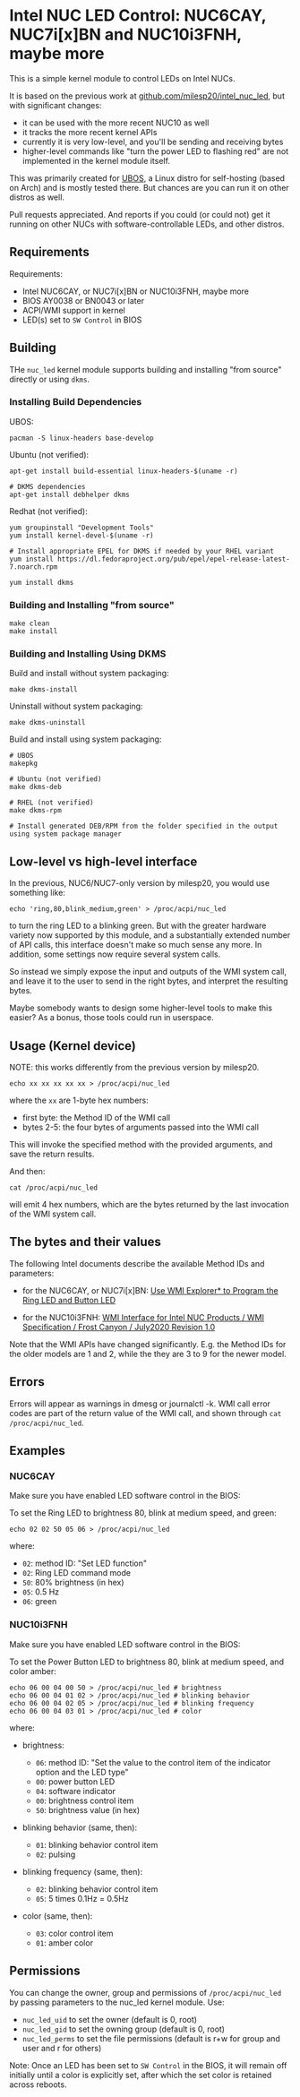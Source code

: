 # Intel NUC LED Control: NUC6CAY, NUC7i[x]BN and NUC10i3FNH, maybe more

This is a simple kernel module to control LEDs on Intel NUCs.

It is based on the previous work at
[github.com/milesp20/intel_nuc_led](https://github.com/milesp20/intel_nuc_led/), but
with significant changes:

* it can be used with the more recent NUC10 as well
* it tracks the more recent kernel APIs
* currently it is very low-level, and you'll be sending and receiving bytes
* higher-level commands like "turn the power LED to flashing red" are not
  implemented in the kernel module itself.

This was primarily created for [UBOS](https://ubos.net/), a Linux distro for
self-hosting (based on Arch) and is mostly tested there. But chances are you
can run it on other distros as well.

Pull requests appreciated. And reports if you could (or could not) get it
running on other NUCs with software-controllable LEDs, and other distros.

## Requirements

Requirements:

* Intel NUC6CAY, or NUC7i[x]BN or NUC10i3FNH, maybe more
* BIOS AY0038 or BN0043 or later
* ACPI/WMI support in kernel
* LED(s) set to `SW Control` in BIOS

## Building

THe `nuc_led` kernel module supports building and installing "from source" directly or using `dkms`.

### Installing Build Dependencies

UBOS:
```
pacman -S linux-headers base-develop
```

Ubuntu (not verified):

```
apt-get install build-essential linux-headers-$(uname -r)

# DKMS dependencies
apt-get install debhelper dkms
```

Redhat (not verified):

```
yum groupinstall "Development Tools"
yum install kernel-devel-$(uname -r)

# Install appropriate EPEL for DKMS if needed by your RHEL variant
yum install https://dl.fedoraproject.org/pub/epel/epel-release-latest-7.noarch.rpm

yum install dkms
```

### Building and Installing "from source"

```
make clean
make install
```

### Building and Installing Using DKMS

Build and install without system packaging:

```
make dkms-install
```

Uninstall without system packaging:

```
make dkms-uninstall
```

Build and install using system packaging:

```
# UBOS
makepkg

# Ubuntu (not verified)
make dkms-deb

# RHEL (not verified)
make dkms-rpm

# Install generated DEB/RPM from the folder specified in the output using system package manager
```

## Low-level vs high-level interface

In the previous, NUC6/NUC7-only version by milesp20, you would use something like:

```
echo 'ring,80,blink_medium,green' > /proc/acpi/nuc_led
```

to turn the ring LED to a blinking green. But with the greater hardware
variety now supported by this module, and a substantially extended number
of API calls, this interface doesn't make so much sense any more. In
addition, some settings now require several system calls.

So instead we simply expose the input and outputs of the WMI system call,
and leave it to the user to send in the right bytes, and interpret the
resulting bytes.

Maybe somebody wants to design some higher-level tools to make this easier?
As a bonus, those tools could run in userspace.

## Usage (Kernel device)

NOTE: this works differently from the previous version by milesp20.

```
echo xx xx xx xx xx > /proc/acpi/nuc_led
```
where the ``xx`` are 1-byte hex numbers:

* first byte: the Method ID of the WMI call
* bytes 2-5: the four bytes of arguments passed into the WMI call

This will invoke the specified method with the provided arguments,
and save the return results.

And then:

```
cat /proc/acpi/nuc_led
```
will emit 4 hex numbers, which are the bytes returned by the last
invocation of the WMI system call.

## The bytes and their values

The following Intel documents describe the available Method IDs and
parameters:

* for the NUC6CAY, or NUC7i[x]BN:
  [Use WMI Explorer* to Program the Ring LED and Button LED](https://www.intel.com/content/www/us/en/support/articles/000023426/intel-nuc/intel-nuc-kits.html)

* for the NUC10i3FNH:
  [WMI Interface for Intel NUC Products / WMI Specification / Frost Canyon / July2020 Revision 1.0](https://www.intel.com/content/dam/support/us/en/documents/intel-nuc/WMI-Spec-Intel-NUC-NUC10ixFNx.pdf)

Note that the WMI APIs have changed significantly. E.g. the Method IDs
for the older models are 1 and 2, while the they are 3 to 9 for the newer
model.

## Errors

Errors will appear as warnings in dmesg or journalctl -k. WMI call
error codes are part of the return value of the WMI call, and shown
through ``cat /proc/acpi/nuc_led``.

## Examples

### NUC6CAY

Make sure you have enabled LED software control in the BIOS:

To set the Ring LED to brightness 80, blink at medium speed, and green:

```
echo 02 02 50 05 06 > /proc/acpi/nuc_led
```

where:
* `02`: method ID: "Set LED function"
* `02`: Ring LED command mode
* `50`: 80% brightness (in hex)
* `05`: 0.5 Hz
* `06`: green

### NUC10i3FNH

Make sure you have enabled LED software control in the BIOS:

To set the Power Button LED to brightness 80, blink at medium speed, and color amber:

```
echo 06 00 04 00 50 > /proc/acpi/nuc_led # brightness
echo 06 00 04 01 02 > /proc/acpi/nuc_led # blinking behavior
echo 06 00 04 02 05 > /proc/acpi/nuc_led # blinking frequency
echo 06 00 04 03 01 > /proc/acpi/nuc_led # color

```

where:

* brightness:

  * `06`: method ID: "Set the value to the control item of the indicator option and the LED type"
  * `00`: power button LED
  * `04`: software indicator
  * `00`: brightness control item
  * `50`: brightness value (in hex)

* blinking behavior (same, then):

  * `01`: blinking behavior control item
  * `02`: pulsing

* blinking frequency (same, then):

  * `02`: blinking behavior control item
  * `05`: 5 times 0.1Hz = 0.5Hz

* color (same, then):

  * `03`: color control item
  * `01`: amber color

## Permissions

You can change the owner, group and permissions of `/proc/acpi/nuc_led` by
passing parameters to the nuc_led kernel module. Use:

* `nuc_led_uid` to set the owner (default is 0, root)
* `nuc_led_gid` to set the owning group (default is 0, root)
* `nuc_led_perms` to set the file permissions (default is r+w for
  group and user and r for others)

Note: Once an LED has been set to `SW Control` in the BIOS, it will
remain off initially until a color is explicitly set, after which the set
color is retained across reboots.
